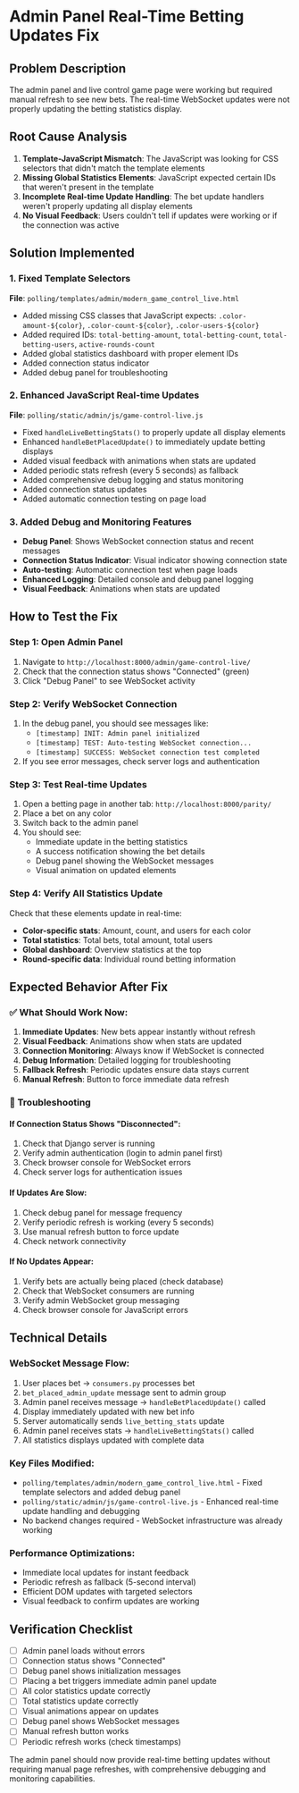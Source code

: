 # Admin Panel Real-Time Betting Updates Fix

## Problem Description
The admin panel and live control game page were working but required manual refresh to see new bets. The real-time WebSocket updates were not properly updating the betting statistics display.

## Root Cause Analysis
1. **Template-JavaScript Mismatch**: The JavaScript was looking for CSS selectors that didn't match the template elements
2. **Missing Global Statistics Elements**: JavaScript expected certain IDs that weren't present in the template
3. **Incomplete Real-time Update Handling**: The bet update handlers weren't properly updating all display elements
4. **No Visual Feedback**: Users couldn't tell if updates were working or if the connection was active

## Solution Implemented

### 1. Fixed Template Selectors
**File**: `polling/templates/admin/modern_game_control_live.html`
- Added missing CSS classes that JavaScript expects: `.color-amount-${color}`, `.color-count-${color}`, `.color-users-${color}`
- Added required IDs: `total-betting-amount`, `total-betting-count`, `total-betting-users`, `active-rounds-count`
- Added global statistics dashboard with proper element IDs
- Added connection status indicator
- Added debug panel for troubleshooting

### 2. Enhanced JavaScript Real-time Updates
**File**: `polling/static/admin/js/game-control-live.js`
- Fixed `handleLiveBettingStats()` to properly update all display elements
- Enhanced `handleBetPlacedUpdate()` to immediately update betting displays
- Added visual feedback with animations when stats are updated
- Added periodic stats refresh (every 5 seconds) as fallback
- Added comprehensive debug logging and status monitoring
- Added connection status updates
- Added automatic connection testing on page load

### 3. Added Debug and Monitoring Features
- **Debug Panel**: Shows WebSocket connection status and recent messages
- **Connection Status Indicator**: Visual indicator showing connection state
- **Auto-testing**: Automatic connection test when page loads
- **Enhanced Logging**: Detailed console and debug panel logging
- **Visual Feedback**: Animations when stats are updated

## How to Test the Fix

### Step 1: Open Admin Panel
1. Navigate to `http://localhost:8000/admin/game-control-live/`
2. Check that the connection status shows "Connected" (green)
3. Click "Debug Panel" to see WebSocket activity

### Step 2: Verify WebSocket Connection
1. In the debug panel, you should see messages like:
   - `[timestamp] INIT: Admin panel initialized`
   - `[timestamp] TEST: Auto-testing WebSocket connection...`
   - `[timestamp] SUCCESS: WebSocket connection test completed`
2. If you see error messages, check server logs and authentication

### Step 3: Test Real-time Updates
1. Open a betting page in another tab: `http://localhost:8000/parity/`
2. Place a bet on any color
3. Switch back to the admin panel
4. You should see:
   - Immediate update in the betting statistics
   - A success notification showing the bet details
   - Debug panel showing the WebSocket messages
   - Visual animation on updated elements

### Step 4: Verify All Statistics Update
Check that these elements update in real-time:
- **Color-specific stats**: Amount, count, and users for each color
- **Total statistics**: Total bets, total amount, total users
- **Global dashboard**: Overview statistics at the top
- **Round-specific data**: Individual round betting information

## Expected Behavior After Fix

### ✅ What Should Work Now:
1. **Immediate Updates**: New bets appear instantly without refresh
2. **Visual Feedback**: Animations show when stats are updated
3. **Connection Monitoring**: Always know if WebSocket is connected
4. **Debug Information**: Detailed logging for troubleshooting
5. **Fallback Refresh**: Periodic updates ensure data stays current
6. **Manual Refresh**: Button to force immediate data refresh

### 🔧 Troubleshooting

#### If Connection Status Shows "Disconnected":
1. Check that Django server is running
2. Verify admin authentication (login to admin panel first)
3. Check browser console for WebSocket errors
4. Check server logs for authentication issues

#### If Updates Are Slow:
1. Check debug panel for message frequency
2. Verify periodic refresh is working (every 5 seconds)
3. Use manual refresh button to force update
4. Check network connectivity

#### If No Updates Appear:
1. Verify bets are actually being placed (check database)
2. Check that WebSocket consumers are running
3. Verify admin WebSocket group messaging
4. Check browser console for JavaScript errors

## Technical Details

### WebSocket Message Flow:
1. User places bet → `consumers.py` processes bet
2. `bet_placed_admin_update` message sent to admin group
3. Admin panel receives message → `handleBetPlacedUpdate()` called
4. Display immediately updated with new bet info
5. Server automatically sends `live_betting_stats` update
6. Admin panel receives stats → `handleLiveBettingStats()` called
7. All statistics displays updated with complete data

### Key Files Modified:
- `polling/templates/admin/modern_game_control_live.html` - Fixed template selectors and added debug panel
- `polling/static/admin/js/game-control-live.js` - Enhanced real-time update handling and debugging
- No backend changes required - WebSocket infrastructure was already working

### Performance Optimizations:
- Immediate local updates for instant feedback
- Periodic refresh as fallback (5-second interval)
- Efficient DOM updates with targeted selectors
- Visual feedback to confirm updates are working

## Verification Checklist

- [ ] Admin panel loads without errors
- [ ] Connection status shows "Connected"
- [ ] Debug panel shows initialization messages
- [ ] Placing a bet triggers immediate admin panel update
- [ ] All color statistics update correctly
- [ ] Total statistics update correctly
- [ ] Visual animations appear on updates
- [ ] Debug panel shows WebSocket messages
- [ ] Manual refresh button works
- [ ] Periodic refresh works (check timestamps)

The admin panel should now provide real-time betting updates without requiring manual page refreshes, with comprehensive debugging and monitoring capabilities.
